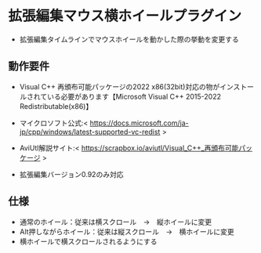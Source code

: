 # 拡張編集マウス横ホイールプラグイン
- 拡張編集タイムラインでマウスホイールを動かした際の挙動を変更する

## 動作要件
- Visual C++ 再頒布可能パッケージの2022 x86(32bit)対応の物がインストールされている必要があります【Microsoft Visual C++ 2015-2022 Redistributable(x86)】
- マイクロソフト公式:< https://docs.microsoft.com/ja-jp/cpp/windows/latest-supported-vc-redist >
- AviUtl解説サイト:< https://scrapbox.io/aviutl/Visual_C++_再頒布可能パッケージ >

- 拡張編集バージョン0.92のみ対応

## 仕様
- 通常のホイール：従来は横スクロール　→　縦ホイールに変更
- Alt押しながらホイール：従来は縦スクロール　→　横ホイールに変更
- 横ホイールで横スクロールされるようにする
